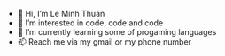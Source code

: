 - 👋 Hi, I’m Le Minh Thuan
- 👀 I’m interested in code, code and code
- 🌱 I’m currently learning some of progaming languages
- 📫 Reach me via my gmail or my phone number


